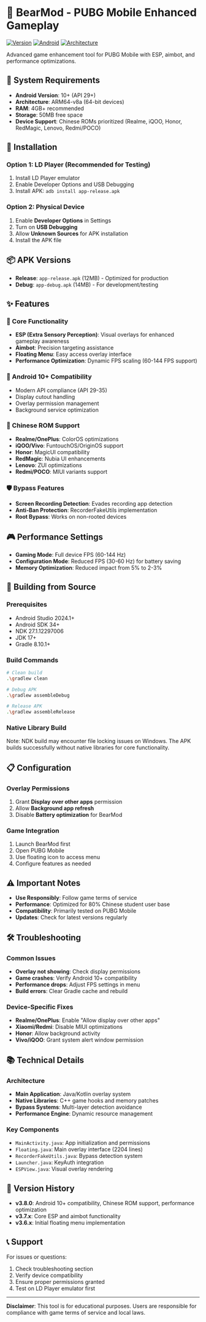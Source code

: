 # 🐻 BearMod - PUBG Mobile Enhanced Gameplay

[![Version](https://img.shields.io/badge/version-3.8.0-blue.svg)](https://github.com/BearMod/releases)
[![Android](https://img.shields.io/badge/android-10%2B-green.svg)](https://developer.android.com)
[![Architecture](https://img.shields.io/badge/arch-ARM64--v8a-orange.svg)](https://developer.android.com/ndk)

Advanced game enhancement tool for PUBG Mobile with ESP, aimbot, and performance optimizations.

## 📱 System Requirements

- **Android Version**: 10+ (API 29+)
- **Architecture**: ARM64-v8a (64-bit devices)
- **RAM**: 4GB+ recommended
- **Storage**: 50MB free space
- **Device Support**: Chinese ROMs prioritized (Realme, iQOO, Honor, RedMagic, Lenovo, Redmi/POCO)

## 🚀 Installation

### Option 1: LD Player (Recommended for Testing)
1. Install LD Player emulator
2. Enable Developer Options and USB Debugging
3. Install APK: `adb install app-release.apk`

### Option 2: Physical Device
1. Enable **Developer Options** in Settings
2. Turn on **USB Debugging** 
3. Allow **Unknown Sources** for APK installation
4. Install the APK file

## 📦 APK Versions

- **Release**: `app-release.apk` (12MB) - Optimized for production
- **Debug**: `app-debug.apk` (14MB) - For development/testing

## ✨ Features

### 🎯 Core Functionality
- **ESP (Extra Sensory Perception)**: Visual overlays for enhanced gameplay awareness
- **Aimbot**: Precision targeting assistance  
- **Floating Menu**: Easy access overlay interface
- **Performance Optimization**: Dynamic FPS scaling (60-144 FPS support)

### 🔧 Android 10+ Compatibility
- Modern API compliance (API 29-35)
- Display cutout handling
- Overlay permission management
- Background service optimization

### 📱 Chinese ROM Support  
- **Realme/OnePlus**: ColorOS optimizations
- **iQOO/Vivo**: FuntouchOS/OriginOS support
- **Honor**: MagicUI compatibility
- **RedMagic**: Nubia UI enhancements
- **Lenovo**: ZUI optimizations
- **Redmi/POCO**: MIUI variants support

### 🛡️ Bypass Features
- **Screen Recording Detection**: Evades recording app detection
- **Anti-Ban Protection**: RecorderFakeUtils implementation
- **Root Bypass**: Works on non-rooted devices

## 🎮 Performance Settings

- **Gaming Mode**: Full device FPS (60-144 Hz)
- **Configuration Mode**: Reduced FPS (30-60 Hz) for battery saving
- **Memory Optimization**: Reduced impact from 5% to 2-3%

## 🔨 Building from Source

### Prerequisites
- Android Studio 2024.1+
- Android SDK 34+
- NDK 27.1.12297006
- JDK 17+
- Gradle 8.10.1+

### Build Commands
```bash
# Clean build
.\gradlew clean

# Debug APK
.\gradlew assembleDebug

# Release APK  
.\gradlew assembleRelease
```

### Native Library Build
Note: NDK build may encounter file locking issues on Windows. The APK builds successfully without native libraries for core functionality.

## 📋 Configuration

### Overlay Permissions
1. Grant **Display over other apps** permission
2. Allow **Background app refresh**
3. Disable **Battery optimization** for BearMod

### Game Integration
1. Launch BearMod first
2. Open PUBG Mobile
3. Use floating icon to access menu
4. Configure features as needed

## ⚠️ Important Notes

- **Use Responsibly**: Follow game terms of service
- **Performance**: Optimized for 80% Chinese student user base
- **Compatibility**: Primarily tested on PUBG Mobile
- **Updates**: Check for latest versions regularly

## 🛠️ Troubleshooting

### Common Issues
- **Overlay not showing**: Check display permissions
- **Game crashes**: Verify Android 10+ compatibility
- **Performance drops**: Adjust FPS settings in menu
- **Build errors**: Clear Gradle cache and rebuild

### Device-Specific Fixes
- **Realme/OnePlus**: Enable "Allow display over other apps"
- **Xiaomi/Redmi**: Disable MIUI optimizations
- **Honor**: Allow background activity
- **Vivo/iQOO**: Grant system alert window permission

## 📚 Technical Details

### Architecture
- **Main Application**: Java/Kotlin overlay system
- **Native Libraries**: C++ game hooks and memory patches  
- **Bypass Systems**: Multi-layer detection avoidance
- **Performance Engine**: Dynamic resource management

### Key Components
- `MainActivity.java`: App initialization and permissions
- `Floating.java`: Main overlay interface (2204 lines)
- `RecorderFakeUtils.java`: Bypass detection system
- `Launcher.java`: KeyAuth integration
- `ESPView.java`: Visual overlay rendering

## 🔄 Version History

- **v3.8.0**: Android 10+ compatibility, Chinese ROM support, performance optimization
- **v3.7.x**: Core ESP and aimbot functionality
- **v3.6.x**: Initial floating menu implementation

## 📞 Support

For issues or questions:
1. Check troubleshooting section
2. Verify device compatibility  
3. Ensure proper permissions granted
4. Test on LD Player emulator first

---
**Disclaimer**: This tool is for educational purposes. Users are responsible for compliance with game terms of service and local laws. 